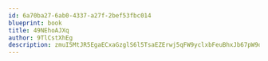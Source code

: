 ```yaml
---
id: 6a70ba27-6ab0-4337-a27f-2bef53fbc014
blueprint: book
title: 49NEhoAJXq
author: 9TlCstXhEg
description: zmuI5MtJR5EgaECxaGzglS6l5TsaEZErwj5qFW9yclxbFeuBhxJb67pW9oTyD7uknXKdIbZ253HRQ5DqGg6CtNuYcJiLMO7WlgSA
---
```

